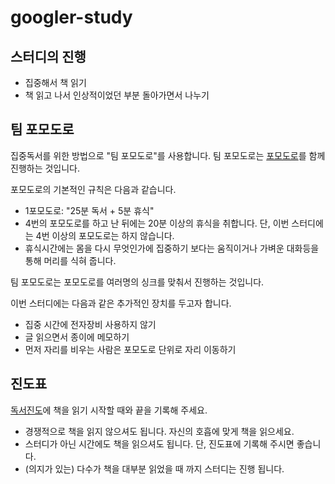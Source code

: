 # googler-study

## 스터디의 진행 
- 집중해서 책 읽기 
- 책 읽고 나서 인상적이었던 부분 돌아가면서 나누기

## 팀 포모도로 

집중독서를 위한 방법으로 "팀 포모도로"를 사용합니다.
팀 포모도로는 [포모도로](https://ko.wikipedia.org/wiki/%ED%8F%AC%EB%AA%A8%EB%8F%84%EB%A1%9C_%EA%B8%B0%EB%B2%95)를 함께 진행하는 것입니다. 

포모도로의 기본적인 규칙은 다음과 같습니다. 
- 1포모도로: "25분 독서 + 5분 휴식"
- 4번의 포모도로를 하고 난 뒤에는 20분 이상의 휴식을 취합니다. 단, 이번 스터디에는 4번 이상의 포모도로는 하지 않습니다. 
- 휴식시간에는 몸을 다시 무엇인가에 집중하기 보다는 움직이거나 가벼운 대화등을 통해 머리를 식혀 줍니다. 

팀 포모도로는 포모도로를 여러명의 싱크를 맞춰서 진행하는 것입니다. 

이번 스터디에는 다음과 같은 추가적인 장치를 두고자 합니다. 
- 집중 시간에 전자장비 사용하지 않기
- 글 읽으면서 종이에 메모하기
- 먼저 자리를 비우는 사람은 포모도로 단위로 자리 이동하기

## 진도표 

[독서진도](https://docs.google.com/spreadsheets/d/11mMc1vIhcWOEU37p0KWYFkvh7smSbZjkk_Vl2uX8D7A/edit#gid=0)에 책을 읽기 시작할 때와 끝을 기록해 주세요.

- 경쟁적으로 책을 읽지 않으셔도 됩니다. 자신의 호흡에 맞게 책을 읽으세요. 
- 스터디가 아닌 시간에도 책을 읽으셔도 됩니다. 단, 진도표에 기록해 주시면 좋습니다. 
- (의지가 있는) 다수가 책을 대부분 읽었을 때 까지 스터디는 진행 됩니다. 

